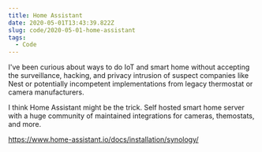 ```yaml
---
title: Home Assistant
date: 2020-05-01T13:43:39.822Z
slug: code/2020-05-01-home-assistant
tags:
  - Code
---
```


I've been curious about ways to do IoT and smart home without accepting the surveillance, hacking, and privacy intrusion of suspect companies like Nest or potentially incompetent implementations from legacy thermostat or camera manufacturers.

I think Home Assistant might be the trick. Self hosted smart home server with a huge community of maintained integrations for cameras, themostats, and more.

https://www.home-assistant.io/docs/installation/synology/
